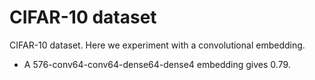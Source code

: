 # CIFAR-10 dataset

CIFAR-10 dataset. Here we experiment with a convolutional embedding. 

- A 576-conv64-conv64-dense64-dense4 embedding gives 0.79.
